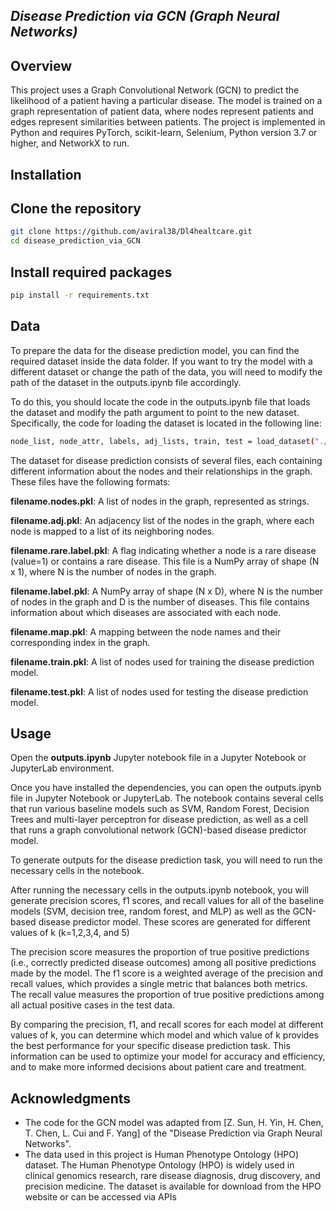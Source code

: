 
## _Disease Prediction via GCN (Graph Neural Networks)_



## Overview

This project uses a Graph Convolutional Network (GCN) to predict the likelihood of a patient having a particular disease. The model is trained on a graph representation of patient data, where nodes represent patients and edges represent similarities between patients. The project is implemented in Python and requires PyTorch, scikit-learn, Selenium, Python version 3.7 or higher, and NetworkX to run.



## Installation
## Clone the repository
```sh
git clone https://github.com/aviral38/Dl4healtcare.git
cd disease_prediction_via_GCN
```
## Install required packages
```sh
pip install -r requirements.txt
```

## Data
To prepare the data for the disease prediction model, you can find the required dataset inside the data folder. If you want to try the model with a different dataset or change the path of the data, you will need to modify the path of the dataset in the outputs.ipynb file accordingly.

To do this, you should locate the code in the outputs.ipynb file that loads the dataset and modify the path argument to point to the new dataset. Specifically, the code for loading the dataset is located in the following line:

```sh
node_list, node_attr, labels, adj_lists, train, test = load_dataset("./data/graph_data/191210/graph-P-191210-00")

```

The dataset for disease prediction consists of several files, each containing different information about the nodes and their relationships in the graph. These files have the following formats:

**filename.nodes.pkl**: A list of nodes in the graph, represented as strings.

**filename.adj.pkl**: An adjacency list of the nodes in the graph, where each node is mapped to a list of its neighboring nodes.

**filename.rare.label.pkl**: A flag indicating whether a node is a rare disease (value=1) or contains a rare disease. This file is a NumPy array of shape (N x 1), where N is the number of nodes in the graph.

**filename.label.pkl**: A NumPy array of shape (N x D), where N is the number of nodes in the graph and D is the number of diseases. This file contains information about which diseases are associated with each node.

**filename.map.pkl**: A mapping between the node names and their corresponding index in the graph.

**filename.train.pkl**: A list of nodes used for training the disease prediction model.

**filename.test.pkl**: A list of nodes used for testing the disease prediction model.

## Usage
Open the **outputs.ipynb** Jupyter notebook file in a Jupyter Notebook or JupyterLab environment.

Once you have installed the dependencies, you can open the outputs.ipynb file in Jupyter Notebook or JupyterLab. The notebook contains several cells that run various baseline models such as SVM, Random Forest, Decision Trees and multi-layer perceptron for disease prediction, as well as a cell that runs a graph convolutional network (GCN)-based disease predictor model.

To generate outputs for the disease prediction task, you will need to run the necessary cells in the notebook.

After running the necessary cells in the outputs.ipynb notebook, you will generate precision scores, f1 scores, and recall values for all of the baseline models (SVM, decision tree, random forest, and MLP) as well as the GCN-based disease predictor model. These scores are generated for different values of k (k=1,2,3,4, and 5)

The precision score measures the proportion of true positive predictions (i.e., correctly predicted disease outcomes) among all positive predictions made by the model. The f1 score is a weighted average of the precision and recall values, which provides a single metric that balances both metrics. The recall value measures the proportion of true positive predictions among all actual positive cases in the test data.

By comparing the precision, f1, and recall scores for each model at different values of k, you can determine which model and which value of k provides the best performance for your specific disease prediction task. This information can be used to optimize your model for accuracy and efficiency, and to make more informed decisions about patient care and treatment.


## Acknowledgments
* The code for the GCN model was adapted from [Z. Sun, H. Yin, H. Chen, T. Chen, L. Cui and F. Yang] of the "Disease Prediction via Graph Neural Networks".
* The data used in this project is Human Phenotype Ontology (HPO) dataset. The Human Phenotype Ontology (HPO) is widely used in clinical genomics research, rare disease diagnosis, drug discovery, and precision medicine. The dataset is available for download from
the HPO website or can be accessed via APIs


